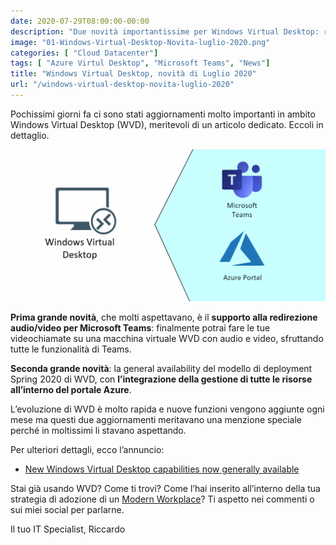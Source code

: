 ```yaml
---
date: 2020-07-29T08:00:00-00:00
description: "Due novità importantissime per Windows Virtual Desktop: redirezione audio/video per Teams e integrazione col portale Azure."
image: "01-Windows-Virtual-Desktop-Novita-luglio-2020.png"
categories: [ "Cloud Datacenter"]
tags: [ "Azure Virtul Desktop", "Microsoft Teams", "News"]
title: "Windows Virtual Desktop, novità di Luglio 2020"
url: "/windows-virtual-desktop-novita-luglio-2020"
---
```

Pochissimi giorni fa ci sono stati aggiornamenti molto importanti in ambito Windows Virtual Desktop (WVD), meritevoli di un articolo dedicato. Eccoli in dettaglio.

![Windows Virtual Desktop: novità luglio 2020](01-Windows-Virtual-Desktop-Novita-luglio-2020.png)

**Prima grande novità**, che molti aspettavano, è il **supporto alla redirezione audio/video per Microsoft Teams**: finalmente potrai fare le tue videochiamate su una macchina virtuale WVD con audio e video, sfruttando tutte le funzionalità di Teams.

**Seconda grande novità**: la general availability del modello di deployment Spring 2020 di WVD, con **l’integrazione della gestione di tutte le risorse all’interno del portale Azure**.

L’evoluzione di WVD è molto rapida e nuove funzioni vengono aggiunte ogni mese ma questi due aggiornamenti meritavano una menzione speciale perché in moltissimi li stavano aspettando.

Per ulteriori dettagli, ecco l’annuncio:
- [New Windows Virtual Desktop capabilities now generally available](https://azure.microsoft.com/en-us/blog/new-windows-virtual-desktop-capabilities-now-generally-available/)

Stai già usando WVD? Come ti trovi? Come l’hai inserito all’interno della tua strategia di adozione di un [Modern Workplace](https://itspecialist.pro/cosa-significa-modern-workplace/)? Ti aspetto nei commenti o sui miei social per parlarne.

Il tuo IT Specialist, Riccardo